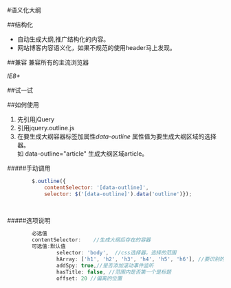 #语义化大纲



##结构化

* 自动生成大纲,推广结构化的内容。
* 网站博客内容语义化，如果不规范的使用header马上发现。


##兼容
兼容所有的主流浏览器

*IE8+*

##试一试
        
##如何使用
1. 先引用jQuery
2. 引用jquery.outline.js
3. 在要生成大纲容器标签加属性*data-outline*  属性值为要生成大纲区域的选择器。    
	如 data-outline="article" 生成大纲区域article。
	
#####手动调用
```js
        $.outline({
            contentSelector: '[data-outline]',
            selector: $('[data-outline]').data('outline')});
			
			
```

#####选项说明
```js
		必选值
		contentSelector:	//生成大纲后存在的容器 
		可选值:默认值
                selector: 'body',  //css选择器，选择的范围
                hArray: ['h1', 'h2', 'h3', 'h4', 'h5', 'h6'], //要识别的header
                addSpy: true,//是否添加滚动事件监听
                hasTitle: false, //范围内是否第一个是标题
                offset: 20 //偏离的位置
```